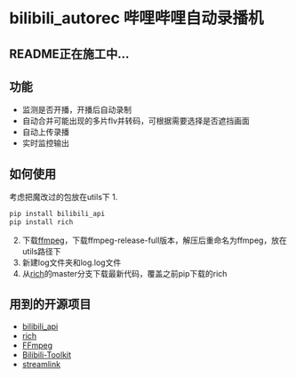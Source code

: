 # bilibili_autorec  哔哩哔哩自动录播机

## README正在施工中...

## 功能

* 监测是否开播，开播后自动录制
* 自动合并可能出现的多片flv并转码，可根据需要选择是否遮挡画面
* 自动上传录播
* 实时监控输出

## 如何使用

考虑把魔改过的包放在utils下
1. 
```python
pip install bilibili_api
pip install rich
```
2. 下载[ffmpeg](https://www.gyan.dev/ffmpeg/builds/)，下载ffmpeg-release-full版本，解压后重命名为ffmpeg，放在utils路径下
3. 新建log文件夹和log.log文件
4. 从[rich](https://github.com/willmcgugan/rich)的master分支下载最新代码，覆盖之前pip下载的rich


## 用到的开源项目

* [bilibili_api](https://github.com/Passkou/bilibili_api)
* [rich](https://github.com/willmcgugan/rich)
* [FFmpeg](https://github.com/FFmpeg/FFmpeg)
* [Bilibili-Toolkit](https://github.com/Hsury/Bilibili-Toolkit)
* [streamlink](https://github.com/streamlink/streamlink)